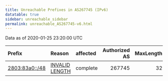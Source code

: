 ```yaml
---
title: Unreachable Prefixes in AS267745 (IPv6)
datatable: true
sidebar: unreachable_sidebar
permalink: unreachable_AS267745-v6.html
---
```


Data as of 2020-01-25 23:20:00 UTC


<div class="datatable-begin"></div>

| Prefix                                                 | Reason                                                                                                    | affected   |   Authorized AS |   MaxLength | Anchor                                         |   unreachable /48s |
|:-------------------------------------------------------|:----------------------------------------------------------------------------------------------------------|:-----------|----------------:|------------:|:-----------------------------------------------|-------------------:|
| [2803:83a0::/48](https://stat.ripe.net/2803:83a0::/48) | [INVALID LENGTH](https://rpki-validator.ripe.net/announcement-preview?asn=AS267745&prefix=2803:83a0::/48) | complete   |          267745 |          32 | [LACNIC](unreachable_LACNIC_RPKI_Root-v6.html) |                  1 |

<div class="datatable-end"></div>